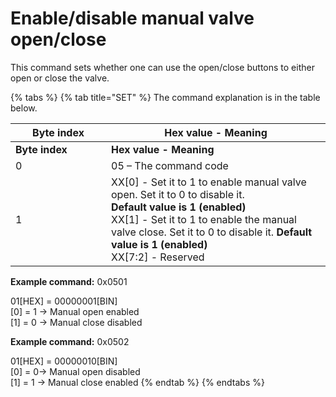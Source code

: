 # Enable/disable manual valve open/close

This command sets whether one can use the open/close buttons to either open or close the valve.

{% tabs %}
{% tab title="SET" %}
The command explanation is in the table below.

<table data-header-hidden><thead><tr><th width="137">Byte index</th><th>Hex value - Meaning</th></tr></thead><tbody><tr><td><strong>Byte index</strong></td><td><strong>Hex value - Meaning</strong></td></tr><tr><td>0</td><td>05 – The command code</td></tr><tr><td>1</td><td>XX[0] - Set it to 1 to enable manual valve open. Set it to 0 to disable it.<br><strong>Default value is 1 (enabled)</strong><br>XX[1] - Set it to 1 to enable the manual valve close. Set it to 0 to disable it. <strong>Default value is 1 (enabled)</strong><br>XX[7:2] - Reserved</td></tr></tbody></table>

**Example command:** 0x0501

01\[HEX] = 00000001\[BIN]\
\[0] = 1 -> Manual open enabled\
\[1] = 0 -> Manual close disabled

**Example command:** 0x0502

01\[HEX] = 00000010\[BIN]\
\[0] = 0-> Manual open disabled\
\[1] = 1 -> Manual close enabled
{% endtab %}
{% endtabs %}
